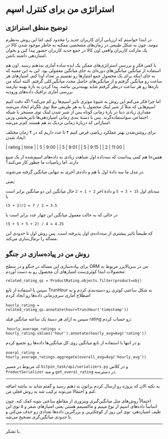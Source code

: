 # استراتژی من برای کنترل اسپم


## توضیح منطق استراتژی


در ابتدا خواستم که ارزیابی آرای کاربران جدید را محدود کنم، اما این روش به‌نظرم نیومد. چون به شکل طبیعی در زمان‌های مشخصی ممکنه به خاطر موجود شدن کالا در یک مارکت کاربران واقعی اون کالا در جمع جدید کاربران حضور پیدا کنن و بخوان امتیازدهی داشته باشن.

با کمی فکر و بررسی استراتژی‌های ممکن یک ایده ساده آماری به‌ذهنم رسید. اون هم استفاده از میانگینِ میانگین‌های دوره‌ای به جای میانگین معمولی بود. این به این معنیه که به جای اینکه برای یک محصول جمع امتیازها رو تقسیم بر تعداد اونا کنم، امتیازهای هر ساعت رو میانگین گرفتم و از میانگین‌های حاصل مجدد میانگین‌کلی گرفتم. البته اینکه من بازه‌ها رو هر ساعت درنظر گرفتم شاید بهینه‌ترین نباشه. پیدا کردن یه بازهٔ بهینه نیازمند بررسی آماری ترافیک داده‌های ورودیه.

اما چرا فکر می‌کنم این روش به شیوهٔ موثری تاثیر اسپم‌ها رو کم می‌کنه؟ اگه دقت کنیم اسپم‌هایی که مثلاً از شیر لینک محصول یا به هر طریقی مثلا توی تلگرام ایجاد می‌شند مقداری زیادی دیتا در بازهٔ زمانی کوتاه پس از شیر شدن لینک توی مسنجر یا شبکه اجتماعی سواستفاده‌گرند. پس با دستهٔ بندی زمانی امتیازدهی‌ها تاثیر‌بخشی وزنی امتیازاتی که دربازهٔ زمانی نزدیک به هم هستند کم‌تر می‌شه. 

برای روشن‌شدن بهتر عملکرد ریاضی فرض کنیم ۴ تا عدد داریم که در ۴ زمان مختلف ایجاد شدن:

| rating | time | 
|   5  | 9:00 |
|   5  | 9:01 |
|   5  | 9:15 |
|   2  | 11:00 |

همین‌جا هم کمی پیداست که سه‌داده اول شباهت زیادی به داده‌های اسپم‌شده از یک منبع دارند. اما ریاضیات ما چطور کار می‌کنند؟

در مدل ما سه دادهٔ اول با هم و داده‌ی آخری به تنهایی میانگین گرفته می‌شوند.

یعنی:

سه‌تای اول
 `15 ÷ 3 = 5`
و دادهٔ اخر 
 `2 ÷ 1 = 2`
 حال میانگین این دو میانگین برابر است با

 `(5 + 2)/2 = 7 / 2 = 3.5`

 در حالی که به حالت معمول میانگین این چهار عدد برابر است با 

`(5 + 5 + 5 + 2) / 4 = 4.25‍`

که طبیعتاً تاثیر بیشتری از سه‌داده‌ی اول پذیرفته است. پس روش اول تا حدودی این مساله را نرمال‌سازی می‌کند.

## روش من در پیاده‌سازی در جنگو

برای پیاده‌سازی این مساله در جنگو و در سطح ORM من در سریالایزر مربوط به محصولات ابتدا کوئری‌ست امتیازهای آن محصول رو به دست آوردم:

```related_rating_qs = ProductRating.objects.filter(product=obj)```

سپس با استفاده از تابع TrunHour به شکل ساعتی کوئری رو دسته‌بندی کردم و به اصطلاح آماری سری‌زمانی داده‌ها رو ایجاد کردم


‍‍‍```hourly_rating = related_rating_qs.annotate(hour=TruncHour('timestamp'))```

سپس به ازای هر دستهٔ یک ساعته میانگین فیلد rating رو حساب کردم:

‍‍
```hourly_average_ratings = hourly_rating.values('hour').annotate(hourly_avg=Avg('rating'))```

و در انتها با استفاده از تابع میانگین روی کل میانگین‌ها داده‌ها رو تجمیع کردم.

‍‍‍```overal_rating = hourly_average_ratings.aggregate(overall_avg=Avg('hourly_avg'))```

کد مربوط در مسیر `bitpin_task/api/serializers.py` و در کلاس ‍`ProductSerializer` و متد `get_overal_rating` در دسترسه.


-----------------------


یه نکته الان که پروژه رو ارسال کردم براتون به ذهنم رسید و گفتم شاید بد نباشه اضافه کنم و احتمالا می‌تونه ترکیب شه به روش فعلی من.

احتمالاًً روش‌های مثل میانگین‌گیری وینزوری از مقاطع ساعتی بتونه کمک کنه. چون اساساً داده‌های اسپم از نوع مینیم و ماکسیمم هستن یعنی امتیازهای صفر و ۵ توی این طیف امتیازدهی. توی این روز از کوچکترین و بزرگترین داده‌ها تعدادی رو حذف می‌کنن و تا حدودی میانگین‌گری تصحیح می‌شه.


------------------------

با تشکر.